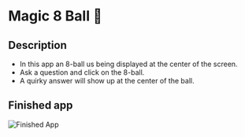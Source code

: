 # Magic 8 Ball 🎱

## Description

- In this app an 8-ball us being displayed at the center of the screen.
- Ask a question and click on the 8-ball.
- A quirky answer will show up at the center of the ball.

## Finished app

![Finished App](https://github.com/londonappbrewery/Images/blob/master/8-ball-flutter-gif.gif)


